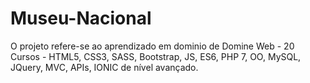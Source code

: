 # Museu-Nacional
 O projeto refere-se ao aprendizado em dominio de Domine Web - 20 Cursos - HTML5, CSS3, SASS, Bootstrap, JS, ES6, PHP 7, OO, MySQL, JQuery, MVC, APIs, IONIC de nível avançado.
